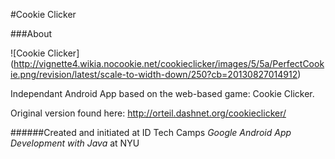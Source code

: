 #Cookie Clicker

###About

![Cookie Clicker] (http://vignette4.wikia.nocookie.net/cookieclicker/images/5/5a/PerfectCookie.png/revision/latest/scale-to-width-down/250?cb=20130827014912)

Independant Android App based on the web-based game: Cookie Clicker.

Original version found here: http://orteil.dashnet.org/cookieclicker/ 

######Created and initiated at ID Tech Camps _Google Android App Development with Java_ at NYU
